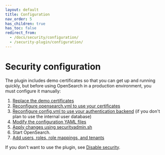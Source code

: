 ```yaml
---
layout: default
title: Configuration
nav_order: 5
has_children: true
has_toc: false
redirect_from:
  - /docs/security/configuration/
  - /security-plugin/configuration/
---
```


# Security configuration

The plugin includes demo certificates so that you can get up and running quickly, but before using OpenSearch in a production environment, you must configure it manually:

1. [Replace the demo certificates]({{site.url}}{{site.baseurl}}/opensearch/install/docker-security)
1. [Reconfigure opensearch.yml to use your certificates]({{site.url}}{{site.baseurl}}/security-plugin/configuration/tls)
1. [Reconfigure config.yml to use your authentication backend]({{site.url}}{{site.baseurl}}/security-plugin/configuration/configuration/) (if you don't plan to use the internal user database)
1. [Modify the configuration YAML files]({{site.url}}{{site.baseurl}}/security-plugin/configuration/yaml)
1. [Apply changes using securityadmin.sh]({{site.url}}{{site.baseurl}}/security-plugin/configuration/security-admin)
1. Start OpenSearch.
1. [Add users, roles, role mappings, and tenants]({{site.url}}{{site.baseurl}}/security-plugin/access-control/index/)

If you don't want to use the plugin, see [Disable security]({{site.url}}{{site.baseurl}}/security-plugin/configuration/disable).
